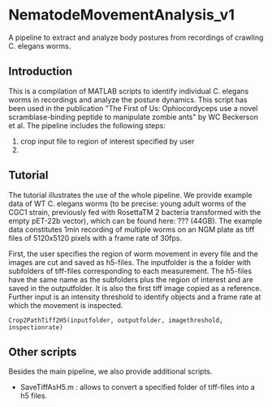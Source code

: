 # NematodeMovementAnalysis_v1
A pipeline to extract and analyze body postures from recordings of crawling C. elegans worms.

  ## Introduction
  This is a compilation of MATLAB scripts to identify individual C. elegans worms in recordings and analyze the posture dynamics.
  This script has been used in the publication "The First of Us: Ophiocordyceps use a novel scramblase-binding peptide to manipulate zombie ants" by WC Beckerson et al.
  The pipeline includes the following steps:
  1) crop input file to region of interest specified by user
  2)


  ## Tutorial
  The tutorial illustrates the use of the whole pipeline. We provide example data of WT C. elegans worms (to be precise: young adult worms of the CGC1 strain, previously fed with RosettaTM 2 bacteria transformed with the empty pET-22b vector), which can be found here: ??? (44GB). The example data constitutes 1min recording of multiple worms on an NGM plate as tiff files of 5120x5120 pixels with a frame rate of 30fps.

  First, the user specifies the region of worm movement in every file and the images are cut and saved as h5-files.
  The inputfolder is the a folder with subfolders of tiff-files corresponding to each measurement.
  The h5-files have the same name as the subfolders plus the region of interest and are saved in the outputfolder.
  It is also the first tiff image copied as a reference.
  Further input is an intensity threshold to identify objects and a frame rate at which the movement is inspected.
  ```
  Crop2PathTiff2H5(inputfolder, outputfolder, imagethreshold, inspectionrate)
  ```

  

  ## Other scripts
  Besides the main pipeline, we also provide additional scripts.
  * SaveTiffAsH5.m : allows to convert a specified folder of tiff-files into a h5 files.

